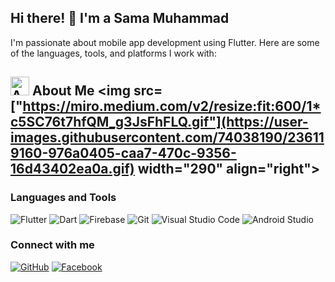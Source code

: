 ## Hi there! 👋 I'm a Sama Muhammad 

I'm passionate about mobile app development using Flutter. Here are some of the languages, tools, and platforms I work with:
## <img src="https://img.icons8.com/fluency-systems-filled/48/000000/guest-male.png" width="30" alt="About me"/> About Me <img src=["https://miro.medium.com/v2/resize:fit:600/1*c5SC76t7hfQM_g3JsFhFLQ.gif"](https://user-images.githubusercontent.com/74038190/236119160-976a0405-caa7-470c-9356-16d43402ea0a.gif) width="290" align="right">
### Languages and Tools

![Flutter](https://img.shields.io/badge/-Flutter-02569B?style=flat-square&logo=flutter&logoColor=white)
![Dart](https://img.shields.io/badge/-Dart-0175C2?style=flat-square&logo=dart&logoColor=white)
![Firebase](https://img.shields.io/badge/-Firebase-FFCA28?style=flat-square&logo=firebase&logoColor=black)
![Git](https://img.shields.io/badge/-Git-F05032?style=flat-square&logo=git&logoColor=white)
![Visual Studio Code](https://img.shields.io/badge/-Visual%20Studio%20Code-007ACC?style=flat-square&logo=visual-studio-code&logoColor=white)
![Android Studio](https://img.shields.io/badge/-Android%20Studio-3DDC84?style=flat-square&logo=android-studio&logoColor=white)

### Connect with me

[![GitHub](https://img.shields.io/badge/-GitHub-181717?style=flat-square&logo=github&logoColor=white)](https://github.com/SamaIbrahimRamadan)
[![Facebook](https://img.shields.io/badge/-Facebook-1877F2?style=flat-square&logo=facebook&logoColor=white)]([https://www.facebook.com/profile.php?id=100006002531848](https://www.facebook.com/profile.php?id=100030369046654))
